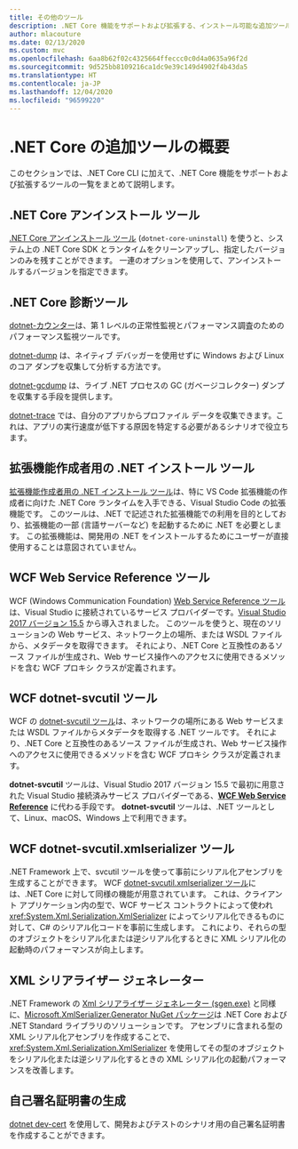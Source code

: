 ```yaml
---
title: その他のツール
description: .NET Core 機能をサポートおよび拡張する、インストール可能な追加ツールについての概要。
author: mlacouture
ms.date: 02/13/2020
ms.custom: mvc
ms.openlocfilehash: 6aa8b62f02c4325664ffeccc0c0d4a0635a96f2d
ms.sourcegitcommit: 9d525bb8109216ca1dc9e39c149d4902f4b43da5
ms.translationtype: HT
ms.contentlocale: ja-JP
ms.lasthandoff: 12/04/2020
ms.locfileid: "96599220"
---
```

# <a name="net-core-additional-tools-overview"></a>.NET Core の追加ツールの概要

このセクションでは、.NET Core CLI に加えて、.NET Core 機能をサポートおよび拡張するツールの一覧をまとめて説明します。

## <a name="net-core-uninstall-tool"></a>.NET Core アンインストール ツール

[.NET Core アンインストール ツール](https://github.com/dotnet/cli-lab/releases) (`dotnet-core-uninstall`) を使うと、システム上の .NET Core SDK とランタイムをクリーンアップし、指定したバージョンのみを残すことができます。 一連のオプションを使用して、アンインストールするバージョンを指定できます。

## <a name="net-core-diagnostic-tools"></a>.NET Core 診断ツール

[dotnet-カウンター](../diagnostics/dotnet-counters.md)は、第 1 レベルの正常性監視とパフォーマンス調査のためのパフォーマンス監視ツールです。

[dotnet-dump](../diagnostics/dotnet-dump.md) は、ネイティブ デバッガーを使用せずに Windows および Linux のコア ダンプを収集して分析する方法です。

[dotnet-gcdump](../diagnostics/dotnet-gcdump.md) は、ライブ .NET プロセスの GC (ガベージコレクター) ダンプを収集する手段を提供します。

[dotnet-trace](../diagnostics/dotnet-trace.md) では、自分のアプリからプロファイル データを収集できます。これは、アプリの実行速度が低下する原因を特定する必要があるシナリオで役立ちます。

## <a name="net-install-tool-for-extension-authors"></a>拡張機能作成者用の .NET インストール ツール

[拡張機能作成者用の .NET インストール ツール](https://github.com/dotnet/vscode-dotnet-runtime)は、特に VS Code 拡張機能の作成者に向けた .NET Core ランタイムを入手できる、Visual Studio Code の拡張機能です。 このツールは、.NET で記述された拡張機能での利用を目的としており、拡張機能の一部 (言語サーバーなど) を起動するために .NET を必要とします。 この拡張機能は、開発用の .NET をインストールするためにユーザーが直接使用することは意図されていません。

## <a name="wcf-web-service-reference-tool"></a>WCF Web Service Reference ツール

WCF (Windows Communication Foundation) [Web Service Reference ツール](wcf-web-service-reference-guide.md)は、Visual Studio に接続されているサービス プロバイダーです。[Visual Studio 2017 バージョン 15.5](/visualstudio/releasenotes/vs2017-relnotes-v15.5#WCFTools) から導入されました。 このツールを使うと、現在のソリューションの Web サービス、ネットワーク上の場所、または WSDL ファイルから、メタデータを取得できます。 それにより、.NET Core と互換性のあるソース ファイルが生成され、Web サービス操作へのアクセスに使用できるメソッドを含む WCF プロキシ クラスが定義されます。

## <a name="wcf-dotnet-svcutil-tool"></a>WCF dotnet-svcutil ツール

WCF の [dotnet-svcutil ツール](dotnet-svcutil-guide.md)は、ネットワークの場所にある Web サービスまたは WSDL ファイルからメタデータを取得する .NET ツールです。 それにより、.NET Core と互換性のあるソース ファイルが生成され、Web サービス操作へのアクセスに使用できるメソッドを含む WCF プロキシ クラスが定義されます。

**dotnet-svcutil** ツールは、Visual Studio 2017 バージョン 15.5 で最初に用意された Visual Studio 接続済みサービス プロバイダーである、[**WCF Web Service Reference**](wcf-web-service-reference-guide.md) に代わる手段です。 **dotnet-svcutil** ツールは、.NET ツールとして、Linux、macOS、Windows 上で利用できます。

## <a name="wcf-dotnet-svcutilxmlserializer-tool"></a>WCF dotnet-svcutil.xmlserializer ツール

.NET Framework 上で、svcutil ツールを使って事前にシリアル化アセンブリを生成することができます。 WCF [dotnet-svcutil.xmlserializer ツール](dotnet-svcutil.xmlserializer-guide.md)には、.NET Core に対して同様の機能が用意されています。 これは、クライアント アプリケーション内の型で、WCF サービス コントラクトによって使われ <xref:System.Xml.Serialization.XmlSerializer> によってシリアル化できるものに対して、C# のシリアル化コードを事前に生成します。 これにより、それらの型のオブジェクトをシリアル化または逆シリアル化するときに XML シリアル化の起動時のパフォーマンスが向上します。

## <a name="xml-serializer-generator"></a>XML シリアライザー ジェネレーター

.NET Framework の [Xml シリアライザー ジェネレーター (sgen.exe)](../../standard/serialization/xml-serializer-generator-tool-sgen-exe.md) と同様に、[Microsoft.XmlSerializer.Generator NuGet パッケージ](https://www.nuget.org/packages/Microsoft.XmlSerializer.Generator)は .NET Core および .NET Standard ライブラリのソリューションです。 アセンブリに含まれる型の XML シリアル化アセンブリを作成することで、<xref:System.Xml.Serialization.XmlSerializer> を使用してその型のオブジェクトをシリアル化または逆シリアル化するときの XML シリアル化の起動パフォーマンスを改善します。

## <a name="generating-self-signed-certificates"></a>自己署名証明書の生成

[dotnet dev-cert](self-signed-certificates-guide.md) を使用して、開発およびテストのシナリオ用の自己署名証明書を作成することができます。
